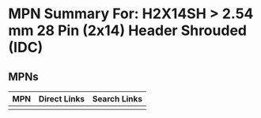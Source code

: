 



# MPN Summary For: H2X14SH > 2.54 mm 28 Pin (2x14) Header Shrouded (IDC)

## MPNs
  

|MPN|Direct Links|Search Links|
| :--- | :--- | :--- |
||||
